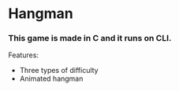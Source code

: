 # Hangman

### This game is made in C and it runs on CLI.

Features:
- Three types of difficulty
- Animated hangman
